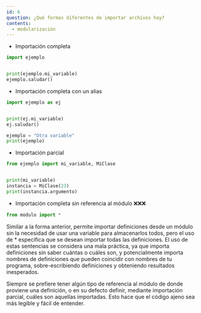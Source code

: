 ```yaml
---
id: 6
question: ¿Qué formas diferentes de importar archivos hay?
contents:
  - modularización
---
```


- Importación completa

```py
import ejemplo


print(ejemplo.mi_variable)
ejemplo.saludar()
```

- Importación completa con un alias

```py
import ejemplo as ej


print(ej.mi_variable)
ej.saludar()

ejemplo = "Otra variable"
print(ejemplo)
```
- Importación parcial
```py
from ejemplo import mi_variable, MiClase


print(mi_variable)
instancia = MiClase(23)
print(instancia.argumento)
```

- Importación completa sin referencia al módulo ❌❌❌
```py
from modulo import *
```
Similar a la forma anterior, permite importar definiciones desde un módulo sin la necesidad de usar una variable para almacenarlos todos, pero el uso de * especifica que se desean importar todas las definiciones. El uso de estas sentencias se considera una mala práctica, ya que importa definiciones sin saber cuántas o cuáles son, y potencialmente importa nombres de definiciones que pueden coincidir con nombres de tu programa, sobre-escribiendo definiciones y obteniendo resultados inesperados.

Siempre se prefiere tener algún tipo de referencia al módulo de donde proviene una definición, o en su defecto definir, mediante importación parcial, cuáles son aquellas importadas. Esto hace que el código ajeno sea más legible y fácil de entender.